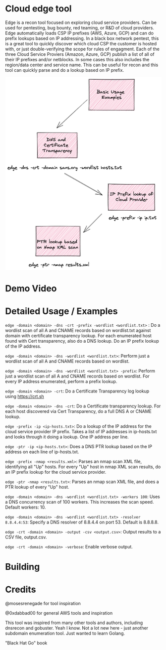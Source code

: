 # Cloud edge tool
Edge is a recon tool focused on exploring cloud service providers.  Can be used for pentesting, bug bounty, red teaming, or R&D of cloud providers.  Edge automatically loads CSP IP prefixes (AWS, Azure, GCP) and can do prefix lookups based on IP addressing.  In a black box network pentest, this is a great tool to quickly discover which cloud CSP the customer is hosted with, or just double-verifying the scope for rules of engagment.  Each of the three Cloud Service Proviers (Amazon, Azure, GCP) publish a list of all of their IP prefixes and/or netblocks.  In some cases this also includes the region/data center and service name.  This can be useful for recon and this tool can quickly parse and do a lookup based on IP prefix.

![](edge-usage.png)

# Demo Video


# Detailed Usage / Examples
```edge -domain <domain> -dns -crt -prefix -wordlist <wordlist.txt>``` : Do a wordlist scan of all A and CNAME records based on wordlist.txt against domain with certificate transparency lookup.  For each enumerated host found with Cert transparency, also do a DNS lookup.  Do an IP prefix lookup of the IP address.

```edge -domain <domain> -dns -wordlist <wordlist.txt>```:  Perform just a wordlist scan of all A and CNAME records based on wordlist.

```edge -domain <domain> -dns -wordlist <wordlist.txt> -prefix```:  Perform just a wordlist scan of all A and CNAME records based on wordlist.  For every IP address enumerated, perform a prefix lookup.

```edge -domain <domain> -crt```:  Do a Certificate Transparency log lookup using https://crt.sh

```edge -domain <domain> -dns -crt```:  Do a Certificate transparency lookup.  For each host discovered via Cert Transparency, do a full DNS A or CNAME lookup.

```edge -prefix -ip <ip-hosts.txt>```:  Do a lookup of the IP address for the cloud service provider IP prefix.  Takes a list of IP addresses in ip-hosts.txt and looks through it doing a lookup.  One IP address per line.

```edge -ptr -ip <ip-hosts.txt>```:  Does a DNS PTR lookup based on the IP address on each line of ip-hosts.txt.

```edge -prefix -nmap <results.xml>```:  Parses an nmap scan XML file, identifying all "Up" hosts.  For every "Up" host in nmap XML scan results, do an IP prefix lookup for the cloud service provider.

```edge -ptr -nmap <results.txt>```:  Parses an nmap scan XML file, and does a PTR lookup of every "Up" host.

```edge -domain <domain> -dns -wordlist <wordlist.txt> -workers 100```:  Uses a DNS concurrency scan of 100 workers.  This increases the scan speed.  Default workers: 10.

```edge -domain <domain> -dns -wordlist <wordlist.txt> -resolver 8.8.4.4:53```:  Specify a DNS resolver of 8.8.4.4 on port 53.  Default is 8.8.8.8.

```edge -crt -domain <domain> -output -csv <output.csv>```:  Output results to a CSV file, output.csv.

```edge -crt -domain <domain> -verbose```:  Enable verbose output.


# Building

# Credits
@mosesrenegade for tool inspiration

@0xdabbad00 for general AWS tools and inspiration

This tool was inspired from many other tools and authors, including dnsrecon and gobuster.  Yeah I know.  Not a lot new here - just another subdomain enumeration tool.  Just wanted to learn Golang.

"Black Hat Go" book
